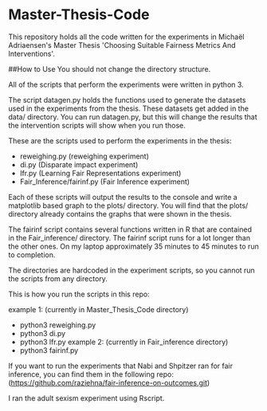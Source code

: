 # Master-Thesis-Code
This repository holds all the code written for the experiments in Michaël Adriaensen's Master Thesis 'Choosing Suitable Fairness Metrics And Interventions'.

##How to Use
You should not change the directory structure.

All of the scripts that perform the experiments were written in python 3.

The script datagen.py holds the functions used to generate the datasets used in the experiments from the thesis.
These datasets get added in the data/ directory.
You can run datagen.py, but this will change the results that the intervention scripts will show when you run those.

These are the scripts used to perform the experiments in the thesis:

  * reweighing.py (reweighing experiment)
  * di.py (Disparate impact experiment)
  * lfr.py (Learning Fair Representations experiment)
  * Fair_Inference/fairinf.py (Fair Inference experiment)
  
 Each of these scripts will output the results to the console and write a matplotlib based graph to the plots/ directory.
 You will find that the plots/ directory already contains the graphs that were shown in the thesis.
 
 The fairinf script contains several functions written in R that are contained in the Fair_inference/ directory.
 The fairinf script runs for a lot longer than the other ones. On my laptop approximately 35 minutes to 45 minutes to run to completion.
 
 The directories are hardcoded in the experiment scripts, so you cannot run the scripts from any directory.
 
 This is how you run the scripts in this repo:
 
 example 1: (currently in Master_Thesis_Code directory)
  * python3 reweighing.py
  * python3 di.py
  * python3 lfr.py
 example 2: (currently in Fair_inference directory)
  * python3 fairinf.py
  
  If you want to run the experiments that Nabi and Shpitzer ran for fair inference, you can find them in the following repo:
  (https://github.com/raziehna/fair-inference-on-outcomes.git)
  
  I ran the adult sexism experiment using Rscript.

